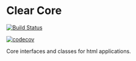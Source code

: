 # Clear Core

[![Build Status](https://travis-ci.org/FreeElephants/clean-core.svg?branch=master)](https://travis-ci.org/FreeElephants/clean-core)


[![codecov](https://codecov.io/gh/FreeElephants/clean-core/branch/master/graph/badge.svg)](https://codecov.io/gh/FreeElephants/clean-core)


Core interfaces and classes for html applications.  
